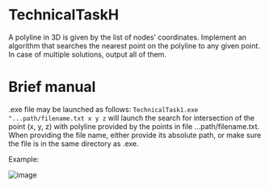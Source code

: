 # TechnicalTaskH
A polyline in 3D is given by the list of nodes’ coordinates. Implement an algorithm that searches the nearest point on the polyline to any given point. In case of multiple solutions, output all of them.

# Brief manual
.exe file may be launched as follows: 
`TechnicalTask1.exe "...path/filename.txt x y z` will launch the search for intersection of the point (x, y, z) with polyline provided by the points in file ...path/filename.txt. When providing the file name, either provide its absolute path, or make sure the file is in the same directory as .exe.  

Example:

![image](https://github.com/dobrolyubova/TechnicalTaskH/assets/76395785/f02ccf7b-af18-4fbb-a53a-f8aa1f2ac5a7)


